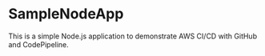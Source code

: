 # SampleNodeApp
This is a simple Node.js application to demonstrate AWS CI/CD with GitHub and CodePipeline.

